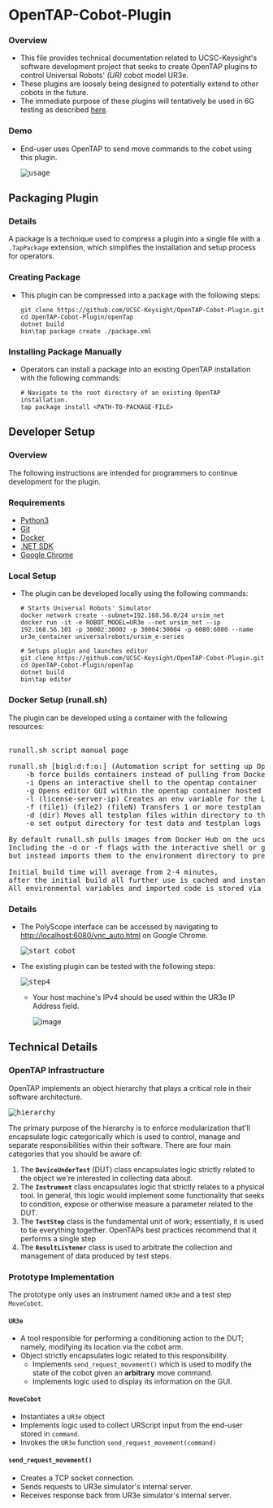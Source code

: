 # OpenTAP-Cobot-Plugin

### Overview

- This file provides technical documentation related to UCSC-Keysight's software development project that seeks to create OpenTAP plugins to control Universal Robots' _(UR)_ cobot model UR3e.
- These plugins are loosely being designed to potentially extend to other cobots in the future.
- The immediate purpose of these plugins will tentatively be used in 6G testing as described [here](https://gist.github.com/Shawn-Armstrong/8018e24419fa095ff15e1e2458042c8a).

### Demo
- End-user uses OpenTAP to send move commands to the cobot using this plugin. 
      
  <kbd>![usage](https://user-images.githubusercontent.com/80125540/224439881-c21aa793-5173-42e4-9a26-bb517041b3e3.gif)</kbd>
 
## Packaging Plugin

### Details
A package is a technique used to compress a plugin into a single file with a `.TapPackage` extension, which simplifies the installation and setup process for operators.

### Creating Package
- This plugin can be compressed into a package with the following steps:
    
  ```Console
  git clone https://github.com/UCSC-Keysight/OpenTAP-Cobot-Plugin.git
  cd OpenTAP-Cobot-Plugin/openTap
  dotnet build
  bin\tap package create ./package.xml
  ```

### Installing Package Manually
- Operators can install a package into an existing OpenTAP installation with the following commands:
    
  ```Console
  # Navigate to the root directory of an existing OpenTAP installation.
  tap package install <PATH-TO-PACKAGE-FILE>
  ```
  
## Developer Setup

### Overview 
The following instructions are intended for programmers to continue development for the plugin.

### Requirements
- [Python3](https://www.python.org/downloads/)
- [Git](https://git-scm.com/downloads)
- [Docker](https://docs.docker.com/get-docker/)
- [.NET SDK](https://aka.ms/dotnet-download)
- [Google Chrome](https://www.google.com/chrome/)

### Local Setup
- The plugin can be developed locally using the following commands:

  ```Console
  # Starts Universal Robots' Simulator
  docker network create --subnet=192.168.56.0/24 ursim_net
  docker run -it -e ROBOT_MODEL=UR3e --net ursim_net --ip 192.168.56.101 -p 30002:30002 -p 30004:30004 -p 6080:6080 --name ur3e_container universalrobots/ursim_e-series
  
  # Setups plugin and launches editor
  git clone https://github.com/UCSC-Keysight/OpenTAP-Cobot-Plugin.git 
  cd OpenTAP-Cobot-Plugin/openTap
  dotnet build
  bin\tap editor
  ```

### Docker Setup (runall.sh)
The plugin can be developed using a container with the following resources: 
<pre>

runall.sh script manual page

runall.sh [bigl:d:f:o:] (Automation script for setting up OpenTAP/UR Sim/ROS2 (TBD))
    -b force builds containers instead of pulling from Docker Hub
    -i Opens an interactive shell to the opentap container
    -g Opens editor GUI within the opentap container hosted on a VNC webserver (Also includes environment dir with testplans and scripts)
    -l (license-server-ip) Creates an env variable for the LM_LICENSE_FILE
    -f (file1) (file2) (fileN) Transfers 1 or more testplan files to the container to be automatically run (Unless -i or -g is set)
    -d (dir) Moves all testplan files within directory to the container be automatically run (Unless -i or -g is set)
    -o set output directory for test data and testplan logs (to be implemented)

By default runall.sh pulls images from Docker Hub on the ucsckeysight account. 
Including the -d or -f flags with the interactive shell or gui does not automatically run any testplans, 
but instead imports them to the environment directory to prevent override in stdout.

Initial build time will average from 2-4 minutes, 
after the initial build all further use is cached and instant. 
All environmental variables and imported code is stored via volume mounts and do not interfere with the image itself, but store persistent state.
</pre>

### Details
- The PolyScope interface can be accessed by navigating to [http://localhost:6080/vnc_auto.html](http://localhost:6080/vnc_auto.html) on Google Chrome.
    
  <kbd>![start_cobot](https://user-images.githubusercontent.com/80125540/224440933-3e993623-81e5-48c1-9858-8629fe25f684.gif)</kbd>
  
- The existing plugin can be tested with the following steps:
    
  <kbd>![step4](https://user-images.githubusercontent.com/80125540/224439495-be4a2be1-a2d2-48fb-b36e-d018a18b1af1.gif)</kbd>
     
  - Your host machine's IPv4 should be used within the UR3e IP Address field.
      
    ![image](https://user-images.githubusercontent.com/80125540/224469661-a78df69b-9ec3-408f-9578-e0a206b92601.png)


## Technical Details

### OpenTAP Infrastructure

OpenTAP implements an object hierarchy that plays a critical role in their software architecture.

<kbd>![hierarchy](https://doc.opentap.io/assets/img/ObjectHierarchy.0307a24d.png)</kbd>

The primary purpose of the hierarchy is to enforce modularization that'll encapsulate logic categorically which is used to control, manage and separate responsibilities within their software. There are four main categories that you should be aware of:

1. The **`DeviceUnderTest`** (DUT) class encapsulates logic strictly related to the object we're interested in collecting data about.
2. The **`Instrument`** class encapsulates logic that strictly relates to a physical tool. In general, this logic would implement some functionality that seeks to condition, expose or otherwise measure a parameter related to the DUT.
3. The **`TestStep`** class is the fundamental unit of work; essentially, it is used to tie everything together. OpenTAPs best practices recommend that it performs a single step
4. The **`ResultListener`** class is used to arbitrate the collection and management of data produced by test steps.

### Prototype Implementation

The prototype only uses an instrument named `UR3e` and a test step `MoveCobot`.

#### `UR3e`
- A tool responsible for performing a conditioning action to the DUT; namely, modifying its location via the cobot arm. 
- Object strictly encapsulates logic related to this responsibility.
  - Implements `send_request_movement()` which is used to modify the state of the cobot given an **arbitrary** move command. 
  - Implements logic used to display its information on the GUI.
  
#### `MoveCobot`
- Instantiates a `UR3e` object
- Implements logic used to collect URScript input from the end-user stored in `command`.
- Invokes the `UR3e` function `send_request_movement(command)`

#### `send_request_movement()`
- Creates a TCP socket connection.
- Sends requests to UR3e simulator's internal server.
- Receives response back from UR3e simulator's internal server.

